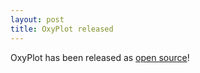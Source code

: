 ```yaml
---
layout: post
title: OxyPlot released
---
```


OxyPlot has been released as [open source][os]!

[os]: http://en.wikipedia.org/wiki/Open_source
